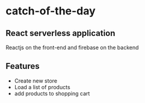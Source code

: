 # catch-of-the-day

## React serverless application

Reactjs on the front-end and firebase on the backend

## Features 
 
* Create new store
* Load a list of products
* add products to shopping cart

